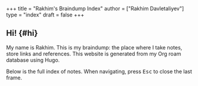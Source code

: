 +++
title = "Rakhim's Braindump Index"
author = ["Rakhim Davletaliyev"]
type = "index"
draft = false
+++

## Hi! {#hi}

My name is Rakhim. This is my braindump: the place where I take notes, store links and references. This website is generated from my Org roam database using Hugo. 

Below is the full index of notes. When navigating, press <kbd>Esc</kbd> to close the last frame. 
